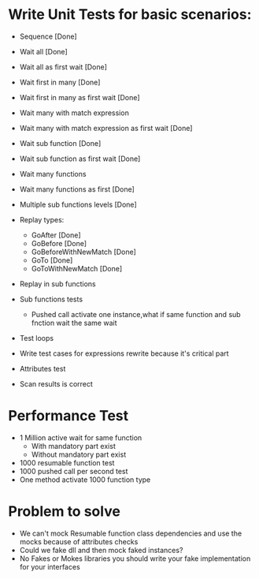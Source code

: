 ﻿# Write Unit Tests for basic scenarios:
* Sequence [Done]
* Wait all [Done]
* Wait all as first wait [Done]
* Wait first in many [Done]
* Wait first in many as first wait [Done]
* Wait many with match expression
* Wait many with match expression as first wait [Done]

* Wait sub function [Done]
* Wait sub function as first wait [Done]

* Wait many functions
* Wait many functions as first [Done]
* Multiple sub functions levels [Done]

* Replay types:
	* GoAfter [Done]
    * GoBefore [Done]
    * GoBeforeWithNewMatch [Done]
    * GoTo [Done]
    * GoToWithNewMatch [Done]

* Replay in sub functions

* Sub functions tests
	* Pushed call activate one instance,what if same function and sub fnction wait the same wait

* Test loops

* Write test cases for expressions rewrite because it's critical part
* Attributes test
* Scan results is correct

# Performance Test
* 1 Million active wait for same function
	* With mandatory part exist
	* Without mandatory part exist
* 1000 resumable function test
* 1000 pushed call per second test
* One method activate 1000 function type

# Problem to solve 
* We can't mock Resumable function class dependencies and use the mocks because of attributes checks
* Could we fake dll and then mock faked instances?
* No Fakes or Mokes libraries you should write your fake implementation for your interfaces